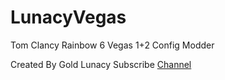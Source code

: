 # LunacyVegas
Tom Clancy Rainbow 6 Vegas 1+2 Config Modder

Created By Gold Lunacy
Subscribe [Channel](https://youtube.com/@goldlunacy)
